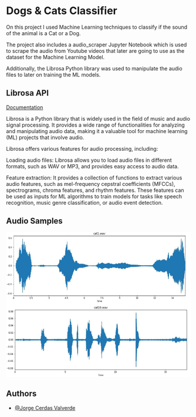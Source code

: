 
# Dogs & Cats Classifier

On this project I used Machine Learning techniques to classify if the sound of the animal is a Cat or a Dog. 

The project also includes a audio_scraper Jupyter Notebook which is used to scrape the audio from Youtube videos that later are going to use as the dataset for the Machine Learning Model.

Additionally, the Librosa Python library was used to manipulate the audio files to later on training the ML models.


## Librosa API      

[Documentation](https://librosa.org/doc/latest/index.html)

Librosa is a Python library that is widely used in the field of music and audio signal processing. It provides a wide range of functionalities for analyzing and manipulating audio data, making it a valuable tool for machine learning (ML) projects that involve audio.

Librosa offers various features for audio processing, including:

Loading audio files: Librosa allows you to load audio files in different formats, such as WAV or MP3, and provides easy access to audio data.

Feature extraction: It provides a collection of functions to extract various audio features, such as mel-frequency cepstral coefficients (MFCCs), spectrograms, chroma features, and rhythm features. These features can be used as inputs for ML algorithms to train models for tasks like speech recognition, music genre classification, or audio event detection.


## Audio Samples

![App Screenshot](https://raw.githubusercontent.com/georgedevcode/dogs_cats_classifier/main/img/Audio_Sample.JPG)


## Authors

- [@Jorge Cerdas Valverde](https://www.linkedin.com/in/jorgecerdas/)


